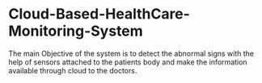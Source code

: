 # Cloud-Based-HealthCare-Monitoring-System
The main Objective of the system is to detect the abnormal signs with the help of sensors attached to the patients body and make the information available through cloud to the doctors.
